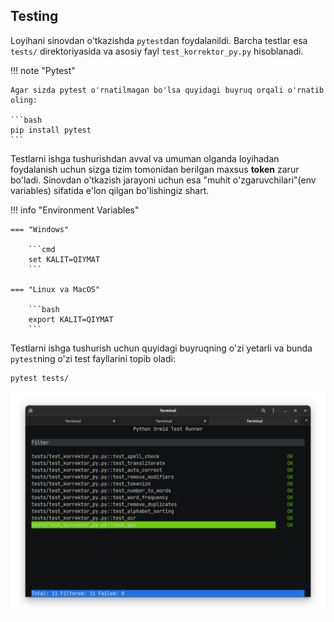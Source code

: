 ## **Testing**

Loyihani sinovdan o'tkazishda `pytest`dan foydalanildi. Barcha testlar esa `tests/` direktoriyasida va asosiy fayl `test_korrektor_py.py` hisoblanadi.

!!! note "Pytest"

    Agar sizda pytest o'rnatilmagan bo'lsa quyidagi buyruq orqali o'rnatib oling:

    ```bash
    pip install pytest
    ```

Testlarni ishga tushurishdan avval va umuman olganda loyihadan foydalanish uchun sizga tizim tomonidan berilgan maxsus **token** zarur bo'ladi. Sinovdan o'tkazish jarayoni uchun esa "muhit o'zgaruvchilari"(env variables) sifatida e'lon qilgan bo'lishingiz shart.

!!! info "Environment Variables"

    === "Windows"

        ```cmd
        set KALIT=QIYMAT
        ```

    === "Linux va MacOS"

        ```bash
        export KALIT=QIYMAT
        ```

Testlarni ishga tushurish uchun quyidagi buyruqning o'zi yetarli va bunda `pytest`ning o'zi test fayllarini topib oladi:

```bash
pytest tests/
```

![](assets/pytest.png)
